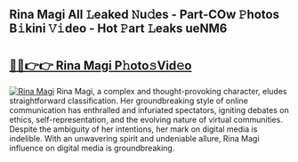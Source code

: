 ## Rina Magi All 𝙻eaked 𝙽u𝚍es - Part-COw 𝙿hotos B𝚒kini 𝚅𝚒deo - Hot 𝙿art 𝙻eaks ueNM6

# <h2><a href="http://ld5122.urlbe.top/?page=Rina+Magi">🔗🔗👉👉 Rina Magi P𝚑oto𝚜Vid𝚎o</a></h2>

[![Rina Magi](https://i.imgur.com/eBuTRDB.gif)](http://ld5122.urlbe.top/?page=Rina+Magi)
Rina Magi, a complex and thought-provoking character, eludes straightforward classification. Her groundbreaking style of online communication has enthralled and infuriated spectators, igniting debates on ethics, self-representation, and the evolving nature of virtual communities. Despite the ambiguity of her intentions, her mark on digital media is indelible. With an unwavering spirit and undeniable allure, Rina Magi influence on digital media is groundbreaking.
